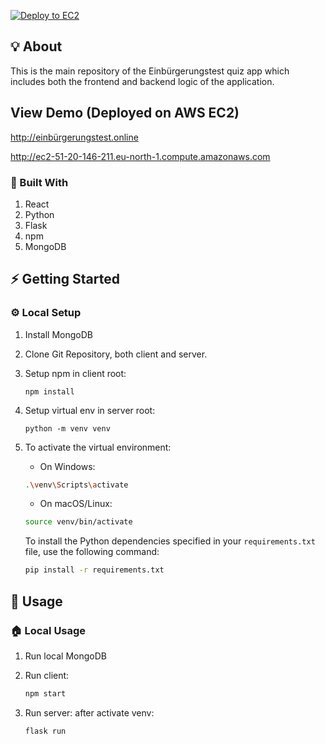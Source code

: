 [![Deploy to EC2](https://github.com/amihsan/react-flask-quiz/actions/workflows/main.yml/badge.svg)](https://github.com/amihsan/react-flask-quiz/actions/workflows/main.yml)

## 💡 About

This is the main repository of the Einbürgerungstest quiz app which includes both the frontend and backend logic of the application.

## View Demo (Deployed on AWS EC2)

http://einbürgerungstest.online

http://ec2-51-20-146-211.eu-north-1.compute.amazonaws.com

### 🧱 Built With

1. React
2. Python 
3. Flask
4. npm
5. MongoDB

## ⚡ Getting Started

### ⚙️ Local Setup

1. Install MongoDB

2. Clone Git Repository, both client and server.

3. Setup npm in client root:

   ```shell
   npm install
   ```

4. Setup virtual env in server root:
   ```shell
   python -m venv venv
   ```
5. To activate the virtual environment:

   - On Windows:

   ```bash
   .\venv\Scripts\activate
   ```

   - On macOS/Linux:

   ```bash
   source venv/bin/activate
   ```

   To install the Python dependencies specified in your `requirements.txt` file, use the following command:

   ```bash
   pip install -r requirements.txt
   ```

## 👟 Usage

### 🏠 Local Usage

1. Run local MongoDB

2. Run client:

   ```bash
   npm start
   ```

3. Run server: after activate venv:
   ```bash
   flask run
   ```
